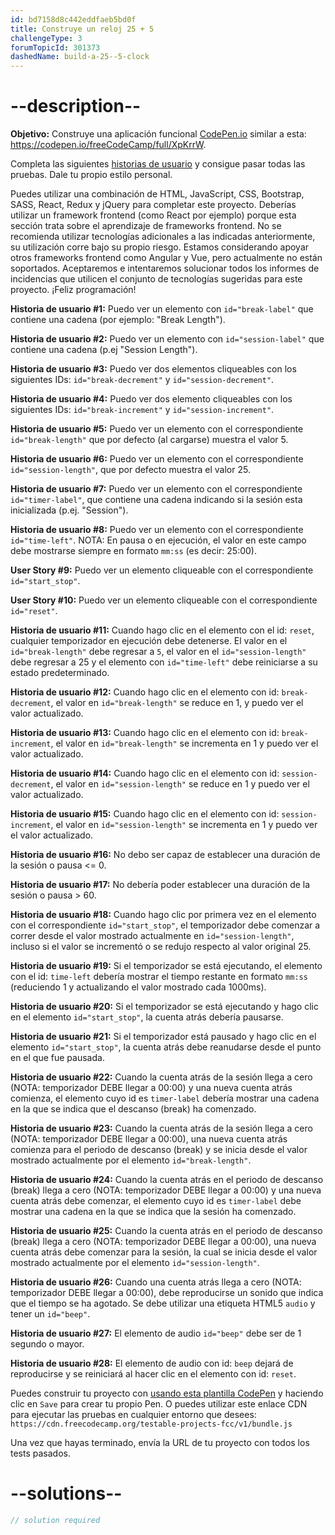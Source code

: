 ```yaml
---
id: bd7158d8c442eddfaeb5bd0f
title: Construye un reloj 25 + 5
challengeType: 3
forumTopicId: 301373
dashedName: build-a-25--5-clock
---
```


# --description--

**Objetivo:** Construye una aplicación funcional [CodePen.io](https://codepen.io) similar a esta: <https://codepen.io/freeCodeCamp/full/XpKrrW>.

Completa las siguientes [historias de usuario](https://en.wikipedia.org/wiki/User_story) y consigue pasar todas las pruebas. Dale tu propio estilo personal.

Puedes utilizar una combinación de HTML, JavaScript, CSS, Bootstrap, SASS, React, Redux y jQuery para completar este proyecto. Deberías utilizar un framework frontend (como React por ejemplo) porque esta sección trata sobre el aprendizaje de frameworks frontend. No se recomienda utilizar tecnologías adicionales a las indicadas anteriormente, su utilización corre bajo su propio riesgo. Estamos considerando apoyar otros frameworks frontend como Angular y Vue, pero actualmente no están soportados. Aceptaremos e intentaremos solucionar todos los informes de incidencias que utilicen el conjunto de tecnologías sugeridas para este proyecto. ¡Feliz programación!

**Historia de usuario #1:** Puedo ver un elemento con `id="break-label"` que contiene una cadena (por ejemplo: "Break Length").

**Historia de usuario #2:** Puedo ver un elemento con `id="session-label"` que contiene una cadena (p.ej "Session Length").

**Historia de usuario #3:** Puedo ver dos elementos cliqueables con los siguientes IDs: `id="break-decrement"` y `id="session-decrement"`.

**Historia de usuario #4:** Puedo ver dos elemento cliqueables con los siguientes IDs: `id="break-increment"` y `id="session-increment"`.

**Historia de usuario #5:** Puedo ver un elemento con el correspondiente `id="break-length"` que por defecto (al cargarse) muestra el valor 5.

**Historia de usuario #6:** Puedo ver un elemento con el correspondiente `id="session-length"`, que por defecto muestra el valor 25.

**Historia de usuario #7:** Puedo ver un elemento con el correspondiente `id="timer-label"`, que contiene una cadena indicando si la sesión esta inicializada (p.ej. "Session").

**Historia de usuario #8:** Puedo ver un elemento con el correspondiente `id="time-left"`. NOTA: En pausa o en ejecución, el valor en este campo debe mostrarse siempre en formato `mm:ss` (es decir: 25:00).

**User Story #9:** Puedo ver un elemento cliqueable con el correspondiente `id="start_stop"`.

**User Story #10:** Puedo ver un elemento cliqueable con el correspondiente `id="reset"`.

**Historia de usuario #11:** Cuando hago clic en el elemento con el id: `reset`, cualquier temporizador en ejecución debe detenerse. El valor en el `id="break-length"` debe regresar a `5`, el valor en el `id="session-length"` debe regresar a 25 y el elemento con `id="time-left"` debe reiniciarse a su estado predeterminado.

**Historia de usuario #12:** Cuando hago clic en el elemento con id: `break-decrement`, el valor en `id="break-length"` se reduce en 1, y puedo ver el valor actualizado.

**Historia de usuario #13:** Cuando hago clic en el elemento con id: `break-increment`, el valor en `id="break-length"` se incrementa en 1 y puedo ver el valor actualizado.

**Historia de usuario #14:** Cuando hago clic en el elemento con id: `session-decrement`, el valor en `id="session-length"` se reduce en 1 y puedo ver el valor actualizado.

**Historia de usuario #15:** Cuando hago clic en el elemento con id: `session-increment`, el valor en `id="session-length"` se incrementa en 1 y puedo ver el valor actualizado.

**Historia de usuario #16:** No debo ser capaz de establecer una duración de la sesión o pausa &lt;= 0.

**Historia de usuario #17:** No debería poder establecer una duración de la sesión o pausa > 60.

**Historia de usuario #18:** Cuando hago clic por primera vez en el elemento con el correspondiente `id="start_stop"`, el temporizador debe comenzar a correr desde el valor mostrado actualmente en `id="session-length"`, incluso si el valor se incrementó o se redujo respecto al valor original 25.

**Historia de usuario #19:** Si el temporizador se está ejecutando, el elemento con el id: `time-left` debería mostrar el tiempo restante en formato `mm:ss` (reduciendo 1 y actualizando el valor mostrado cada 1000ms).

**Historia de usuario #20:** Si el temporizador se está ejecutando y hago clic en el elemento `id="start_stop"`, la cuenta atrás debería pausarse.

**Historia de usuario #21:** Si el temporizador está pausado y hago clic en el elemento `id="start_stop"`, la cuenta atrás debe reanudarse desde el punto en el que fue pausada.

**Historia de usuario #22:** Cuando la cuenta atrás de la sesión llega a cero (NOTA: temporizador DEBE llegar a 00:00) y una nueva cuenta atrás comienza, el elemento cuyo id es `timer-label` debería mostrar una cadena en la que se indica que el descanso (break) ha comenzado.

**Historia de usuario #23:** Cuando la cuenta atrás de la sesión llega a cero (NOTA: temporizador DEBE llegar a 00:00), una nueva cuenta atrás comienza para el periodo de descanso (break) y se inicia desde el valor mostrado actualmente por el elemento `id="break-length"`.

**Historia de usuario #24:** Cuando la cuenta atrás en el periodo de descanso (break) llega a cero (NOTA: temporizador DEBE llegar a 00:00) y una nueva cuenta atrás debe comenzar, el elemento cuyo id es `timer-label` debe mostrar una cadena en la que se indica que la sesión ha comenzado.

**Historia de usuario #25:** Cuando la cuenta atrás en el periodo de descanso (break) llega a cero (NOTA: temporizador DEBE llegar a 00:00), una nueva cuenta atrás debe comenzar para la sesión, la cual se inicia desde el valor mostrado actualmente por el elemento `id="session-length"`.

**Historia de usuario #26:** Cuando una cuenta atrás llega a cero (NOTA: temporizador DEBE llegar a 00:00), debe reproducirse un sonido que indica que el tiempo se ha agotado. Se debe utilizar una etiqueta HTML5 `audio` y tener un `id="beep"`.

**Historia de usuario #27:** El elemento de audio `id="beep"` debe ser de 1 segundo o mayor.

**Historia de usuario #28:** El elemento de audio con id: `beep` dejará de reproducirse y se reiniciará al hacer clic en el elemento con id: `reset`.

Puedes construir tu proyecto con <a href='https://codepen.io/pen?template=MJjpwO' target='_blank' rel='nofollow'>usando esta plantilla CodePen</a> y haciendo clic en `Save` para crear tu propio Pen. O puedes utilizar este enlace CDN para ejecutar las pruebas en cualquier entorno que desees: `https://cdn.freecodecamp.org/testable-projects-fcc/v1/bundle.js`

Una vez que hayas terminado, envía la URL de tu proyecto con todos los tests pasados.

# --solutions--

```js
// solution required
```
